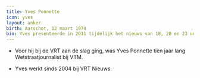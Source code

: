 ```yaml
---
title: Yves Ponnette
icon: yves
layout: anker
birth: Aarschot, 12 maart 1974
bio: Yves presenteerde in 2011 tijdelijk het nieuws van 18, 20 en 23 uur.
---
```


* Voor hij bij de VRT aan de slag ging, was Yves Ponnette tien jaar lang Wetstraatjournalist bij VTM.

* Yves werkt sinds 2004 bij VRT Nieuws.
